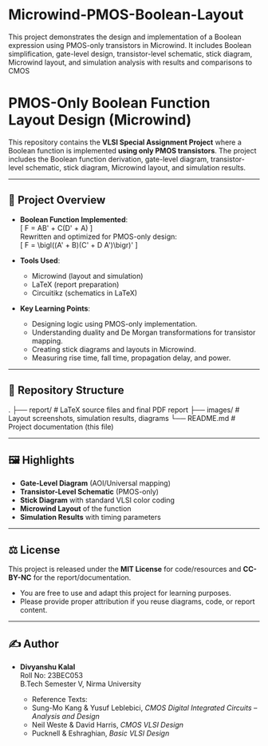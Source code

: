 # Microwind-PMOS-Boolean-Layout
This project demonstrates the design and implementation of a Boolean expression using PMOS-only transistors in Microwind. It includes Boolean simplification, gate-level design, transistor-level schematic, stick diagram, Microwind layout, and simulation analysis with results and comparisons to CMOS

# PMOS-Only Boolean Function Layout Design (Microwind)

This repository contains the **VLSI Special Assignment Project** where a Boolean function is implemented **using only PMOS transistors**. The project includes the Boolean function derivation, gate-level diagram, transistor-level schematic, stick diagram, Microwind layout, and simulation results.

---

## 📌 Project Overview
- **Boolean Function Implemented**:  
  \[
  F = AB' + C(D' + A)
  \]  
  Rewritten and optimized for PMOS-only design:  
  \[
  F = \bigl((A' + B)(C' + D A')\bigr)'
  \]

- **Tools Used**:  
  - Microwind (layout and simulation)  
  - LaTeX (report preparation)  
  - Circuitikz (schematics in LaTeX)  

- **Key Learning Points**:  
  - Designing logic using PMOS-only implementation.  
  - Understanding duality and De Morgan transformations for transistor mapping.  
  - Creating stick diagrams and layouts in Microwind.  
  - Measuring rise time, fall time, propagation delay, and power.  

---

## 📂 Repository Structure
.
├── report/ # LaTeX source files and final PDF report
├── images/ # Layout screenshots, simulation results, diagrams
└── README.md # Project documentation (this file)

---

## 🖼️ Highlights
- **Gate-Level Diagram** (AOI/Universal mapping)  
- **Transistor-Level Schematic** (PMOS-only)  
- **Stick Diagram** with standard VLSI color coding  
- **Microwind Layout** of the function  
- **Simulation Results** with timing parameters  

---

## ⚖️ License
This project is released under the **MIT License** for code/resources and **CC-BY-NC** for the report/documentation.  
- You are free to use and adapt this project for learning purposes.  
- Please provide proper attribution if you reuse diagrams, code, or report content.  

---

## ✍️ Author
- **Divyanshu Kalal**  
  Roll No: 23BEC053  
  B.Tech Semester V, Nirma University

  - Reference Texts:  
  - Sung-Mo Kang & Yusuf Leblebici, *CMOS Digital Integrated Circuits – Analysis and Design*  
  - Neil Weste & David Harris, *CMOS VLSI Design*  
  - Pucknell & Eshraghian, *Basic VLSI Design* 
